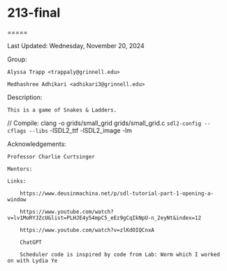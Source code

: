 # 213-final
=====

Last Updated: Wednesday, November 20, 2024

Group:
    
    Alyssa Trapp <trappaly@grinnell.edu>

    Medhashree Adhikari <adhikari3@grinnell.edu>

Description:
    
    This is a game of Snakes & Ladders.

// Compile: clang -o grids/small_grid grids/small_grid.c `sdl2-config --cflags --libs` -lSDL2_ttf -lSDL2_image -lm

Acknowledgements:
    
    Professor Charlie Curtsinger

    Mentors: 

    Links: 
        
        https://www.deusinmachina.net/p/sdl-tutorial-part-1-opening-a-window

        https://www.youtube.com/watch?v=lv1MoRYJZcU&list=PLHJE4y54mpC5_eEz9gCqIkNpU-n_2eyNt&index=12
        
        https://www.youtube.com/watch?v=zlKdOIQCnxA

        ChatGPT

        Scheduler code is inspired by code from Lab: Worm which I worked on with Lydia Ye